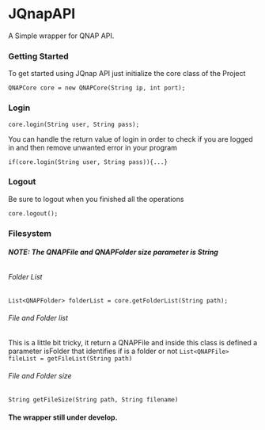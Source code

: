 # JQnapAPI
A Simple wrapper for QNAP API.


### Getting Started
To get started using JQnap API just initialize the core class of the Project
 
`QNAPCore core = new QNAPCore(String ip, int port);`

### Login
`core.login(String user, String pass);`

You can handle the return value of login in order to check if you are logged in and then remove unwanted error in your program

`if(core.login(String user, String pass)){...}`

### Logout
Be sure to logout when you finished all the operations

`core.logout();`

### Filesystem
###### **NOTE: The QNAPFile and QNAPFolder size parameter is String**

###### Folder List
`List<QNAPFolder> folderList = core.getFolderList(String path);`
###### File and Folder list
This is a little bit tricky, it return a QNAPFile and inside this class is defined a parameter isFolder that identifies if is a folder or not
`List<QNAPFile> fileList = getFileList(String path)`

###### File and Folder size
`String getFileSize(String path, String filename)`




#### The wrapper still under develop. 
